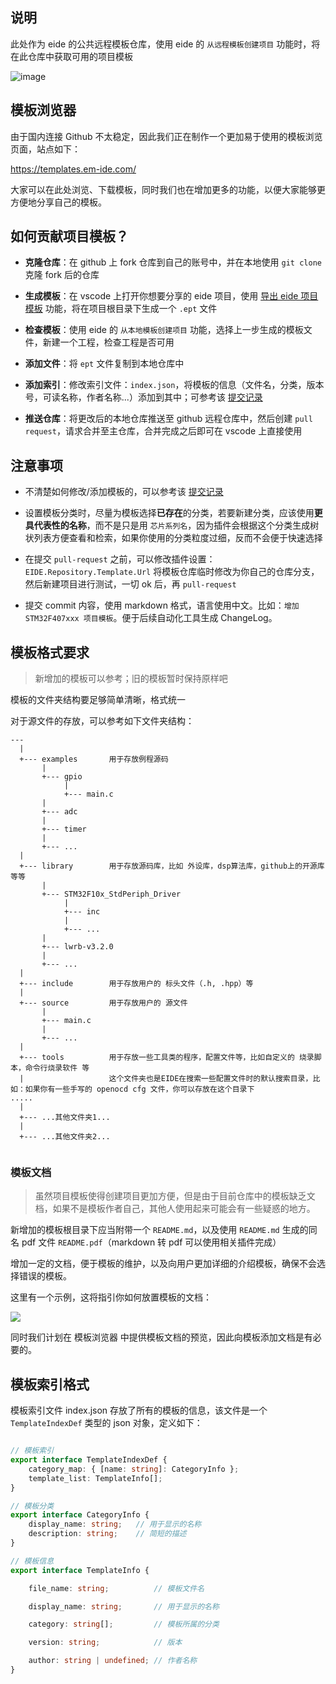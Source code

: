 ## 说明

此处作为 eide 的公共远程模板仓库，使用 eide 的 `从远程模板创建项目` 功能时，将在此仓库中获取可用的项目模板

![image](https://user-images.githubusercontent.com/43022536/165442017-dc7f8377-f533-422d-b56a-bef5c5ef2cd9.png)

## 模板浏览器

由于国内连接 Github 不太稳定，因此我们正在制作一个更加易于使用的模板浏览页面，站点如下：

https://templates.em-ide.com/

大家可以在此处浏览、下载模板，同时我们也在增加更多的功能，以便大家能够更方便地分享自己的模板。

## 如何贡献项目模板？

- **克隆仓库**：在 github 上 fork 仓库到自己的账号中，并在本地使用 `git clone` 克隆 fork 后的仓库

- **生成模板**：在 vscode 上打开你想要分享的 eide 项目，使用 [导出 eide 项目模板](https://docs.em-ide.com/#/zh-cn/export_project?id=%e5%af%bc%e5%87%ba-eide-%e6%a8%a1%e6%9d%bf) 功能，将在项目根目录下生成一个 `.ept` 文件

- **检查模板**：使用 eide 的 `从本地模板创建项目` 功能，选择上一步生成的模板文件，新建一个工程，检查工程是否可用

- **添加文件**：将 `ept` 文件复制到本地仓库中

- **添加索引**：修改索引文件：`index.json`，将模板的信息（文件名，分类，版本号，可读名称，作者名称...）添加到其中；可参考该 [提交记录](https://github.com/github0null/eide-templates/pull/1/commits/8994e21c7b0898f228b45649859b6a54eef1566e#diff-7aebb122a6ea8a2749d60cb05b7e103c9eae6e2e85e48d2d6cd9e20b63013975)

- **推送仓库**：将更改后的本地仓库推送至 github 远程仓库中，然后创建 `pull request`，请求合并至主仓库，合并完成之后即可在 vscode 上直接使用

## 注意事项

- 不清楚如何修改/添加模板的，可以参考该 [提交记录](https://github.com/github0null/eide-templates/pull/1/commits/8994e21c7b0898f228b45649859b6a54eef1566e#diff-7aebb122a6ea8a2749d60cb05b7e103c9eae6e2e85e48d2d6cd9e20b63013975)

- 设置模板分类时，尽量为模板选择**已存在**的分类，若要新建分类，应该使用**更具代表性的名称**，而不是只是用 `芯片系列名`，因为插件会根据这个分类生成树状列表方便查看和检索，如果你使用的分类粒度过细，反而不会便于快速选择

- 在提交 `pull-request` 之前，可以修改插件设置：`EIDE.Repository.Template.Url` 将模板仓库临时修改为你自己的仓库分支，然后新建项目进行测试，一切 ok 后，再 `pull-request`

- 提交 commit 内容，使用 markdown 格式，语言使用中文。比如：`增加 STM32F407xxx 项目模板`。便于后续自动化工具生成 ChangeLog。

## 模板格式要求

> 新增加的模板可以参考；旧的模板暂时保持原样吧

模板的文件夹结构要足够简单清晰，格式统一

对于源文件的存放，可以参考如下文件夹结构：

```
---
  |
  +--- examples       用于存放例程源码
       |
       +--- gpio
            |
            +--- main.c
       |
       +--- adc
       |
       +--- timer
       |
       +--- ...
  |
  +--- library        用于存放源码库，比如 外设库，dsp算法库，github上的开源库 等等
       |
       +--- STM32F10x_StdPeriph_Driver
            |
            +--- inc
            |
            +--- ...
       |
       +--- lwrb-v3.2.0
       |
       +--- ...
  |
  +--- include        用于存放用户的 标头文件（.h, .hpp）等
  |
  +--- source         用于存放用户的 源文件
       |
       +--- main.c
       |
       +--- ...
  |
  +--- tools          用于存放一些工具类的程序，配置文件等，比如自定义的 烧录脚本，命令行烧录软件 等
  |                   这个文件夹也是EIDE在搜索一些配置文件时的默认搜索目录，比如：如果你有一些手写的 openocd cfg 文件，你可以存放在这个目录下
.....
  |
  +--- ...其他文件夹1...
  |
  +--- ...其他文件夹2...
  

```

### 模板文档

> 虽然项目模板使得创建项目更加方便，但是由于目前仓库中的模板缺乏文档，如果不是模板作者自己，其他人使用起来可能会有一些疑惑的地方。

新增加的模板根目录下应当附带一个 `README.md`，以及使用 `README.md` 生成的同名 pdf 文件 `README.pdf`（markdown 转 pdf 可以使用相关插件完成）

增加一定的文档，便于模板的维护，以及向用户更加详细的介绍模板，确保不会选择错误的模板。

这里有一个示例，这将指引你如何放置模板的文档：

![](https://em-ide.com/resource/template_docs.png)

同时我们计划在 模板浏览器 中提供模板文档的预览，因此向模板添加文档是有必要的。

## 模板索引格式

模板索引文件 index.json 存放了所有的模板的信息，该文件是一个 `TemplateIndexDef` 类型的 json 对象，定义如下：

```typescript

// 模板索引
export interface TemplateIndexDef {
    category_map: { [name: string]: CategoryInfo };
    template_list: TemplateInfo[];
}

// 模板分类
export interface CategoryInfo {
    display_name: string;   // 用于显示的名称
    description: string;    // 简短的描述
}

// 模板信息
export interface TemplateInfo {

    file_name: string;          // 模板文件名

    display_name: string;       // 用于显示的名称

    category: string[];         // 模板所属的分类

    version: string;            // 版本

    author: string | undefined; // 作者名称
}

```
